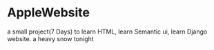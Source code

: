 # AppleWebsite
 a small project(7 Days) to learn HTML, learn Semantic ui, learn Django website. a heavy snow tonight
 
